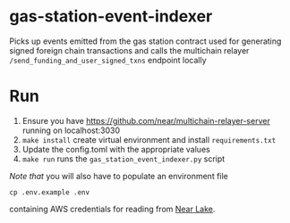 # gas-station-event-indexer
Picks up events emitted from the gas station contract used for generating signed foreign chain transactions and calls the multichain relayer `/send_funding_and_user_signed_txns` endpoint locally

# Run
1. Ensure you have https://github.com/near/multichain-relayer-server running on localhost:3030
2. `make install` create virtual environment and install `requirements.txt`
3. Update the config.toml with the appropriate values
4. `make run` runs the `gas_station_event_indexer.py` script

*Note that* you will also have to populate an environment file
```shell
cp .env.example .env
```
containing AWS credentials for reading from [Near Lake](https://docs.near.org/tools/realtime#near-lake-indexer).
